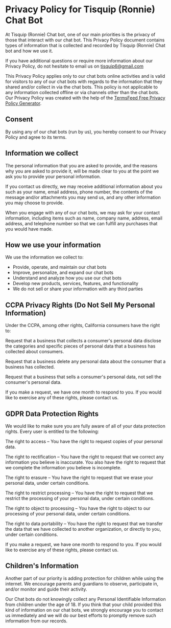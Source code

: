 Privacy Policy for Tisquip (Ronnie) Chat Bot
============================================

At Tisquip (Ronnie) Chat bot, one of our main priorities is the privacy of those that interact with our chat bot. This Privacy Policy document contains types of information that is collected and recorded by Tisquip (Ronnie) Chat bot and how we use it.

If you have additional questions or require more information about our Privacy Policy, do not hesitate to email us on tisquip6@gmail.com

This Privacy Policy applies only to our chat bots online activities and is valid for visitors to any of our chat bots with regards to the information that they shared and/or collect in via the chat bots. This policy is not applicable to any information collected offline or via channels other than the chat bots. Our Privacy Policy was created with the help of the [TermsFeed Free Privacy Policy Generator](https://www.termsfeed.com/privacy-policy-generator/).

Consent
-------

By using any of our chat bots (run by us), you hereby consent to our Privacy Policy and agree to its terms.

Information we collect
----------------------

The personal information that you are asked to provide, and the reasons why you are asked to provide it, will be made clear to you at the point we ask you to provide your personal information.

If you contact us directly, we may receive additional information about you such as your name, email address, phone number, the contents of the message and/or attachments you may send us, and any other information you may choose to provide.

When you engage with any of our chat bots, we may ask for your contact information, including items such as name, company name, address, email address, and telephone number so that we can fulfill any purchases that you would have made.

How we use your information
---------------------------

We use the information we collect to:

*   Provide, operate, and maintain our chat bots
*   Improve, personalize, and expand our chat bots
*   Understand and analyze how you use our chat bots
*   Develop new products, services, features, and functionality
*   We do not sell or share your information with any third parties


CCPA Privacy Rights (Do Not Sell My Personal Information)
---------------------------------------------------------

Under the CCPA, among other rights, California consumers have the right to:

Request that a business that collects a consumer's personal data disclose the categories and specific pieces of personal data that a business has collected about consumers.

Request that a business delete any personal data about the consumer that a business has collected.

Request that a business that sells a consumer's personal data, not sell the consumer's personal data.

If you make a request, we have one month to respond to you. If you would like to exercise any of these rights, please contact us.

GDPR Data Protection Rights
---------------------------

We would like to make sure you are fully aware of all of your data protection rights. Every user is entitled to the following:

The right to access – You have the right to request copies of your personal data.

The right to rectification – You have the right to request that we correct any information you believe is inaccurate. You also have the right to request that we complete the information you believe is incomplete.

The right to erasure – You have the right to request that we erase your personal data, under certain conditions.

The right to restrict processing – You have the right to request that we restrict the processing of your personal data, under certain conditions.

The right to object to processing – You have the right to object to our processing of your personal data, under certain conditions.

The right to data portability – You have the right to request that we transfer the data that we have collected to another organization, or directly to you, under certain conditions.

If you make a request, we have one month to respond to you. If you would like to exercise any of these rights, please contact us.

Children's Information
----------------------

Another part of our priority is adding protection for children while using the internet. We encourage parents and guardians to observe, participate in, and/or monitor and guide their activity.

Our Chat bots do not knowingly collect any Personal Identifiable Information from children under the age of 18. If you think that your child provided this kind of information on our chat bots, we strongly encourage you to contact us immediately and we will do our best efforts to promptly remove such information from our records.
